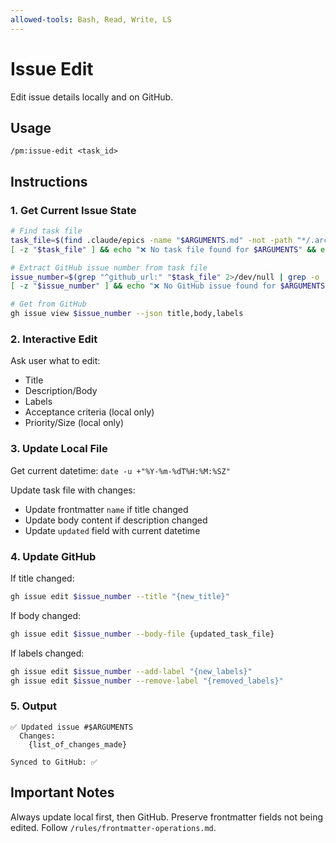 ```yaml
---
allowed-tools: Bash, Read, Write, LS
---
```


# Issue Edit

Edit issue details locally and on GitHub.

## Usage
```
/pm:issue-edit <task_id>
```

## Instructions

### 1. Get Current Issue State

```bash
# Find task file
task_file=$(find .claude/epics -name "$ARGUMENTS.md" -not -path "*/.archived/*" 2>/dev/null | head -1)
[ -z "$task_file" ] && echo "❌ No task file found for $ARGUMENTS" && exit 1

# Extract GitHub issue number from task file
issue_number=$(grep "^github_url:" "$task_file" 2>/dev/null | grep -o '[0-9]*$')
[ -z "$issue_number" ] && echo "❌ No GitHub issue found for $ARGUMENTS. Run /pm:epic-sync first." && exit 1

# Get from GitHub
gh issue view $issue_number --json title,body,labels
```

### 2. Interactive Edit

Ask user what to edit:
- Title
- Description/Body
- Labels
- Acceptance criteria (local only)
- Priority/Size (local only)

### 3. Update Local File

Get current datetime: `date -u +"%Y-%m-%dT%H:%M:%SZ"`

Update task file with changes:
- Update frontmatter `name` if title changed
- Update body content if description changed
- Update `updated` field with current datetime

### 4. Update GitHub

If title changed:
```bash
gh issue edit $issue_number --title "{new_title}"
```

If body changed:
```bash
gh issue edit $issue_number --body-file {updated_task_file}
```

If labels changed:
```bash
gh issue edit $issue_number --add-label "{new_labels}"
gh issue edit $issue_number --remove-label "{removed_labels}"
```

### 5. Output

```
✅ Updated issue #$ARGUMENTS
  Changes:
    {list_of_changes_made}
  
Synced to GitHub: ✅
```

## Important Notes

Always update local first, then GitHub.
Preserve frontmatter fields not being edited.
Follow `/rules/frontmatter-operations.md`.